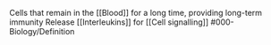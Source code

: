 Cells that remain in the [[Blood]] for a long time, providing long-term immunity
Release [[Interleukins]] for [[Cell signalling]]
#000-Biology/Definition 